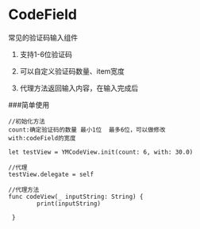 # CodeField
常见的验证码输入组件

1. 支持1-6位验证码

2. 可以自定义验证码数量、item宽度

3. 代理方法返回输入内容，在输入完成后



###简单使用
```
//初始化方法
count:确定验证码的数量 最小1位  最多6位，可以做修改
with:codeField的宽度

let testView = YMCodeView.init(count: 6, with: 30.0)

//代理
testView.delegate = self

//代理方法
func codeView(_ inputString: String) {
        print(inputString)
        
 }

```

